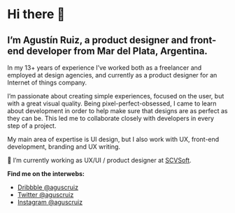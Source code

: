 
# Hi there 👋 

## I’m Agustín Ruiz, a product designer and front-end developer from Mar del Plata, Argentina.

In my 13+ years of experience I’ve worked both as a freelancer and employed at design agencies, and currently as a product designer for an Internet of things company.

I’m passionate about creating simple experiences, focused on the user, but with a great visual quality. Being pixel-perfect-obsessed, I came to learn about development in order to help make sure that designs are as perfect as they can be. This led me to collaborate closely with developers in every step of a project.

My main area of expertise is UI design, but I also work with UX, front-end development, branding and UX writing. 

🎨 I’m currently working as UX/UI / product designer at [SCVSoft](https://scvsoft.com/). 

**Find me on the interwebs:**
- [Dribbble @aguscruiz](https://dribbble.com/aguscruiz)
- [Twitter @aguscruiz](https://twitter.com/aguscruiz)
- [Instagram @aguscruiz](https://www.instagram.com/aguscruiz)
